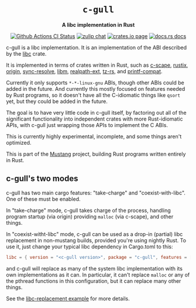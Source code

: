 <div align="center">
  <h1><code>c-gull</code></h1>

  <p>
    <strong>A libc implementation in Rust</strong>
  </p>

  <p>
    <a href="https://github.com/sunfishcode/mustang/actions?query=workflow%3ACI"><img src="https://github.com/sunfishcode/mustang/workflows/CI/badge.svg" alt="Github Actions CI Status" /></a>
    <a href="https://bytecodealliance.zulipchat.com/#narrow/stream/206238-general"><img src="https://img.shields.io/badge/zulip-join_chat-brightgreen.svg" alt="zulip chat" /></a>
    <a href="https://crates.io/crates/c-gull"><img src="https://img.shields.io/crates/v/c-gull.svg" alt="crates.io page" /></a>
    <a href="https://docs.rs/c-gull"><img src="https://docs.rs/c-gull/badge.svg" alt="docs.rs docs" /></a>
  </p>
</div>

c-gull is a libc implementation. It is an implementation of the ABI described
by the [libc] crate.

It is implemented in terms of crates written in Rust, such as [c-scape],
[rustix], [origin], [sync-resolve], [libm], [realpath-ext], [tz-rs], and
[printf-compat].

Currently it only supports `*-*-linux-gnu` ABIs, though other ABIs could be
added in the future. And currently this mostly focused on features needed by
Rust programs, so it doesn't have all the C-idiomatic things like `qsort` yet,
but they could be added in the future.

The goal is to have very little code in c-gull itself, by factoring out all of
the significant functionality into independent crates with more Rust-idiomatic
APIs, with c-gull just wrapping those APIs to implement the C ABIs.

This is currently highly experimental, incomplete, and some things aren't
optimized.

This is part of the [Mustang] project, building Rust programs written entirely
in Rust.

## c-gull's two modes

c-gull has two main cargo features: "take-charge" and "coexist-with-libc". One
of these must be enabled.

In "take-charge" mode, c-gull takes charge of the process, handling program
startup (via origin) providing `malloc` (via c-scape), and other things.

In "coexist-witht-libc" mode, c-gull can be used as a drop-in (partial) libc
replacement in non-mustang builds, provided you're using nightly Rust. To use
it, just change your typical libc dependency in Cargo.toml to this:

```toml
libc = { version = "<c-gull version>", package = "c-gull", features = ["coexist-with-libc"] }
```

and c-gull will replace as many of the system libc implementation with its own
implementations as it can. In particular, it can't replace `malloc` or any of
the pthread functions in this configuration, but it can replace many other
things.

See the [libc-replacement example] for more details.

[libc-replacement example]: https://github.com/sunfishcode/mustang/blob/main/test-crates/libc-replacement/README.md
[Mustang]: https://github.com/sunfishcode/mustang/
[c-scape]: https://crates.io/crates/c-scape
[rustix]: https://crates.io/crates/rustix
[origin]: https://crates.io/crates/origin
[sync-resolve]: https://crates.io/crates/sync-resolve
[libm]: https://crates.io/crates/libm
[libc]: https://crates.io/crates/libc
[realpath-ext]: https://crates.io/crates/realpath-ext
[mustang]: https://crates.io/crates/mustang
[tz-rs]: https://crates.io/crates/tz-rs
[printf-compat]: https://crates.io/crates/printf-compat
